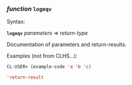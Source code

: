 ### <em>function</em> <strong>`logeqv`</strong>

Syntax:

<strong>`logeqv`</strong> <em>parameters</em> => <em>return-type</em>

Documentation of parameters and return-results.

Examples (not from CLHS...):

```lisp
CL-USER> (example-code 'a 'b 'c)

'return-result
```
